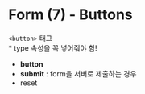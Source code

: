 # Form (7) - Buttons

`<button>` 태그  
&#42; type 속성을 꼭 넣어줘야 함!
- **button**
- **submit** : form을 서버로 제출하는 경우
- reset